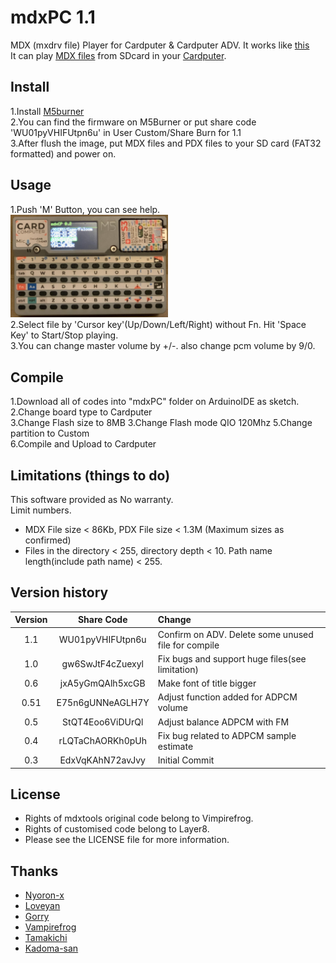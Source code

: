 # mdxPC 1.1
MDX (mxdrv file) Player for Cardputer & Cardputer ADV.
It works like [this](https://x.com/i/status/1841840389306909125)<br>
It can play [MDX files]([https://en.wikipedia.org/wiki/VGM_(file_format)](https://w.atwiki.jp/mxdrv/)) from SDcard in your [Cardputer](https://shop.m5stack.com/products/m5stack-cardputer-kit-w-m5stamps3).<br>
## Install
1.Install [M5burner](https://docs.m5stack.com/en/uiflow/m5burner/intro)<br>
2.You can find the firmware on M5Burner or put share code 'WU01pyVHIFUtpn6u' in User Custom/Share Burn for 1.1 <br>
3.After flush the image, put MDX files and PDX files to your SD card (FAT32 formatted) and power on.<br>

## Usage
1.Push 'M' Button, you can see help.<br>
<img width="50%" src ="https://github.com/Layer812/mdxPC/blob/master/380501558-019905da-9d3b-4c67-bfcd-6aebdd8362bf.jpg"><br>
2.Select file by 'Cursor key'(Up/Down/Left/Right) without Fn. Hit 'Space Key' to Start/Stop playing.<br>
3.You can change master volume by +/-. also  change pcm volume by 9/0. 
## Compile
1.Download all of codes into "mdxPC" folder on ArduinoIDE as sketch.<br>
2.Change board type to Cardputer<br>
3.Change Flash size to 8MB
3.Change Flash mode QIO 120Mhz
5.Change partition to Custom<br>
6.Compile and Upload to Cardputer<br>
## Limitations (things to do)
This software provided as No warranty.<br>
Limit numbers.<br>
- MDX File size < 86Kb, PDX File size < 1.3M (Maximum sizes as confirmed)
- Files in the directory < 255, directory depth < 10. Path name length(include path name) < 255.
## Version history

| Version  | Share Code | Change |
|:----------:|:-----------:|:-------------|
| 1.1       |WU01pyVHIFUtpn6u  | Confirm on ADV. Delete some unused file for compile|
| 1.0       |gw6SwJtF4cZuexyl   | Fix bugs and support huge files(see limitation)|
| 0.6       |jxA5yGmQAlh5xcGB   | Make font of title bigger    |
| 0.51       | E75n6gUNNeAGLH7Y    | Adjust function added for ADPCM volume    |
| 0.5       | StQT4Eoo6ViDUrQl        | Adjust balance ADPCM with FM        |
| 0.4       | rLQTaChAORKh0pUh     | Fix bug related to ADPCM sample estimate       |
| 0.3       | EdxVqKAhN72avJvy      | Initial Commit     |

## License
- Rights of mdxtools original code belong to Vimpirefrog.
- Rights of customised code belong to Layer8.
- Please see the LICENSE file for more information.
## Thanks
- [Nyoron-x](https://asmpwx.seesaa.net/article/499317001.html)
- [Loveyan](https://github.com/lovyan03)
- [Gorry](https://gorry.haun.org/mx/)
- [Vampirefrog](https://github.com/vampirefrog/mdxtools)
- [Tamakichi](https://github.com/Tamakichi)
- [Kadoma-san](https://littlelimit.net/misaki.htm)
